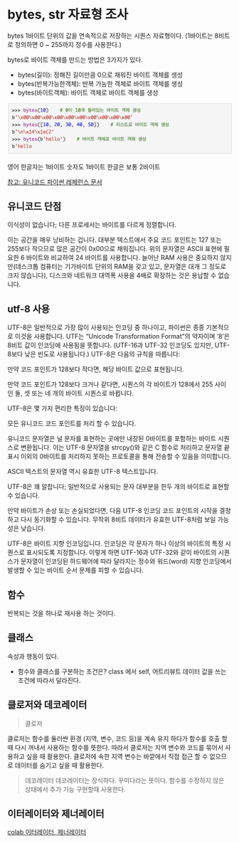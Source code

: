 # bytes, str 자료형 조사

bytes
1바이트 단위의 값을 연속적으로 저장하는 시퀀스 자료형이다.
(1바이트는 8비트로 정의하면 0 ~ 255까지 정수를 사용한다.)

bytes로 바이트 객체를 만드는 방법은 3가지가 있다.

- bytes(길이): 정해진 길이만큼 0으로 채워진 바이트 객체를 생성
- bytes(반복가능한객체): 반복 가능한 객체로 바이트 객체를 생성
- bytes(바이트객체): 바이트 객체로 바이트 객체를 생성

![bytes](bytes.png)

영어 한글자는 1바이트
숫자도 1바이트
한글은 보통 2바이트

[참고: 유니코드 파이썬 레페런스 문서](https://docs.python.org/ko/3/howto/unicode.html)

## 유니코드 단점

이식성이 없습니다; 다른 프로세서는 바이트를 다르게 정렬합니다.

이는 공간을 매우 낭비하는 겁니다. 대부분 텍스트에서 주요 코드 포인트는 127 또는 255보다 작으므로 많은 공간이 0x00으로 채워집니다. 위의 문자열은 ASCII 표현에 필요한 6 바이트와 비교하여 24 바이트를 사용합니다. 늘어난 RAM 사용은 중요하지 않지만(데스크톱 컴퓨터는 기가바이트 단위의 RAM을 갖고 있고, 문자열은 대개 그 정도로 크지 않습니다), 디스크와 네트워크 대역폭 사용을 4배로 확장하는 것은 용납할 수 없습니다.

## utf-8 사용

UTF-8은 일반적으로 가장 많이 사용되는 인코딩 중 하나이고, 파이썬은 종종 기본적으로 이것을 사용합니다. UTF는 “Unicode Transformation Format”의 약자이며 ‘8’은 8비트 값이 인코딩에 사용됨을 뜻합니다. (UTF-16과 UTF-32 인코딩도 있지만, UTF-8보다 낮은 빈도로 사용됩니다.) UTF-8은 다음의 규칙을 따릅니다:

만약 코드 포인트가 128보다 작다면, 해당 바이트 값으로 표현됩니다.

만약 코드 포인트가 128보다 크거나 같다면, 시퀀스의 각 바이트가 128에서 255 사이인 둘, 셋 또는 네 개의 바이트 시퀀스로 바뀝니다.

UTF-8은 몇 가지 편리한 특징이 있습니다:

모든 유니코드 코드 포인트를 처리 할 수 있습니다.

유니코드 문자열은 널 문자를 표현하는 곳에만 내장된 0바이트를 포함하는 바이트 시퀀스로 변환됩니다. 이는 UTF-8 문자열을 strcpy()와 같은 C 함수로 처리하고 문자열 끝 표시 이외의 0바이트를 처리하지 못하는 프로토콜을 통해 전송할 수 있음을 의미합니다.

ASCII 텍스트의 문자열 역시 유효한 UTF-8 텍스트입니다.

UTF-8은 꽤 알찹니다; 일반적으로 사용되는 문자 대부분을 한두 개의 바이트로 표현할 수 있습니다.

만약 바이트가 손상 또는 손실되었다면, 다음 UTF-8 인코딩 코드 포인트의 시작을 결정하고 다시 동기화할 수 있습니다. 무작위 8비트 데이터가 유효한 UTF-8처럼 보일 가능성은 낮습니다.

UTF-8은 바이트 지향 인코딩입니다. 인코딩은 각 문자가 하나 이상의 바이트의 특정 시퀀스로 표시되도록 지정합니다. 이렇게 하면 UTF-16과 UTF-32와 같이 바이트의 시퀀스가 문자열이 인코딩된 하드웨어에 따라 달라지는 정수와 워드(word) 지향 인코딩에서 발생할 수 있는 바이트 순서 문제를 피할 수 있습니다.

## 함수

반복되는 것을 하나로 재사용 하는 것이다.

## 클래스

속성과 행동이 있다.

- 함수와 클래스를 구분하는 조건은? class 에서 self, 어트리뷰트 데이터 값을 쓰는 조건에 따라서 달라진다.

## 클로저와 데코레이터

> 클로저

클로저는 함수를 둘러싼 환경 (지역, 변수, 코드 등)을 계속 유지 하다가 함수를 호출 할때 다시 꺼내서 사용하는 함수를 뜻한다. 따라서 클로저는 지역 변수와 코드를 묶어서 사용하고 싶을 때 활용한다.
클로저에 속한 지역 변수는 바깥에서 직접 접근 할 수 없으므로 데이터를 숨기고 싶을 때 활용한다.

> 데코레이터
데코레이터는 장식하다. 꾸미다라는 뜻이다.
함수를 수정하지 않은 상태에서 추가 기능 구현할때 사용한다.

## 이터레이터와 제너레이터

[colab 이터레이터, 제너레이터 ](https://colab.research.google.com/drive/1uk0QmeHLzZjCzeo3Pht5_kWOsTZAP-qz?usp=sharing)